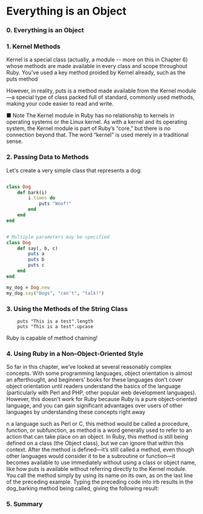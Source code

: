 # Everything is an Object



### 0. Everything is an Object


### 1. Kernel Methods

Kernel is a special class (actually, a module -- more on this in Chapter 6) whose methods are made available in every class and scope throughout Ruby. You've used a key method proided by Kernel already, such as the puts method


However, in reality, puts is a method made
available from the Kernel module—a special type of class packed full of standard, commonly used methods,
making your code easier to read and write.

■ Note The Kernel module in Ruby has no relationship to kernels in operating systems or the Linux
kernel. As with a kernel and its operating system, the Kernel module is part of Ruby’s “core,” but there is no
connection beyond that. The word “kernel” is used merely in a traditional sense.


### 2. Passing Data to Methods

Let's create a very simple class that represents a dog:

```ruby

class Dog
    def bark(i)
        i.times do
            puts "Woof!"
        end
    end
end


# Multiple parameters may be specified
class Dog
    def say(, b, c)
        puts a
        puts b
        puts c
    end
end

my_dog = Dog.new
my_dog.say("Dogs", "can't", "talk!")

```

### 3. Using the Methods of the String Class

```
    puts "This is a test".length
    puts "This is a test".upcase
```

Ruby is capable of method chaining!

### 4. Using Ruby in a Non–Object-Oriented Style

So far in this chapter, we’ve looked at several reasonably complex concepts. With some programming
languages, object orientation is almost an afterthought, and beginners’ books for these languages don’t
cover object orientation until readers understand the basics of the language (particularly with Perl and
PHP, other popular web development languages). However, this doesn’t work for Ruby because Ruby is a
pure object-oriented language, and you can gain significant advantages over users of other languages by
understanding these concepts right away


n a language such as Perl or C, this method
would be called a procedure, function, or subfunction, as method is a word generally used to refer to an action
that can take place on an object. In Ruby, this method is still being defined on a class (the Object class), but
we can ignore that within this context.
After the method is defined—it’s still called a method, even though other languages would consider it to
be a subroutine or function—it becomes available to use immediately without using a class or object name,
like how puts is available without referring directly to the Kernel module. You call the method simply by
using its name on its own, as on the last line of the preceding example. Typing the preceding code into irb
results in the dog_barking method being called, giving the following result:
### 5. Summary